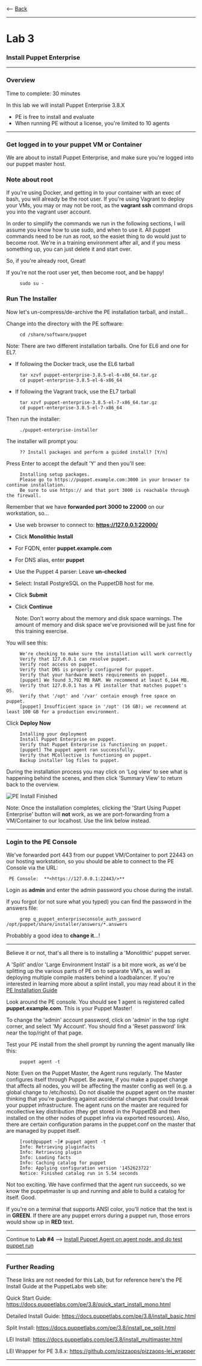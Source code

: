 <-- [Back](../README.md#labs)

---
# Lab 3 #
### Install Puppet Enterprise ###
---

### Overview ###

Time to complete:  30 minutes

In this lab we will install Puppet Enterprise 3.8.X

* PE is free to install and evaluate
* When running PE without a license, you're limited to 10 agents

---

### Get logged in to your puppet VM or Container ###

We are about to install Puppet Enterprise, and make sure you're
logged into our puppet master host.

### Note about root ###

If you're using Docker, and getting in to your container with an exec of bash,
you will already be the root user.  If you're using Vagrant to deploy your VMs,
you may or may not be root, as the **vagrant ssh** command drops you into the
vagrant user account.

In order to simplify the commands we run in the following sections, I will assume
you know how to use sudo, and when to use it.  All puppet commands need to be run
as root, so the easiet thing to do would just to become root.  We're in a training
environment after all, and if you mess something up, you can just delete it and
start over.

So, if you're already root, Great!

If you're not the root user yet, then become root, and be happy!

```
     sudo su -
```

### Run The Installer ###

Now let's un-compress/de-archive the PE installation tarball, and install...

Change into the directory with the PE software:

```shell
     cd /share/software/puppet
```
Note:  There are two different installation tarballs.  One for EL6 and one for EL7.

* If following the Docker track, use the EL6 tarball

```
     tar xzvf puppet-enterprise-3.8.5-el-6-x86_64.tar.gz
     cd puppet-enterprise-3.8.5-el-6-x86_64
```

* If following the Vagrant track, use the EL7 tarball
```
     tar xzvf puppet-enterprise-3.8.5-el-7-x86_64.tar.gz
     cd puppet-enterprise-3.8.5-el-7-x86_64
```

Then run the installer:

```
     ./puppet-enterprise-installer
```

The installer will prompt you:

```
     ?? Install packages and perform a guided install? [Y/n]
```

Press Enter to accept the default 'Y' and then you'll see:

```
     Installing setup packages.
     Please go to https://puppet.example.com:3000 in your browser to continue installation.
     Be sure to use https:// and that port 3000 is reachable through the firewall.
```

Remember that we have **forwarded port 3000 to 22000** on our workstation, so...

* Use web browser to connect to: **<https://127.0.0.1:22000/>**
* Click **Monolithic Install**
* For FQDN, enter **puppet.example.com**
* For DNS alias, enter **puppet**
* Use the Puppet 4 parser:  Leave **un-checked**
* Select: Install PostgreSQL on the PuppetDB host for me.
* Click **Submit**
* Click **Continue**

    Note:  Don't worry about the memory and disk space warnings.  The amount of memory and disk space we've provisioned will be just fine for this training exercise.

You will see this:

```
     We're checking to make sure the installation will work correctly
     Verify that 127.0.0.1 can resolve puppet.
     Verify root access on puppet.
     Verify that DNS is properly configured for puppet.
     Verify that your hardware meets requirements on puppet.
     [puppet] We found 3,792 MB RAM. We recommend at least 6,144 MB.
     Verify that 127.0.0.1 has a PE installer that matches puppet's OS.
     Verify that '/opt' and '/var' contain enough free space on puppet.
     [puppet] Insufficient space in '/opt' (16 GB); we recommend at least 100 GB for a production environment.
```

Click **Deploy Now**

```
     Intalling your deployment
     Install Puppet Enterprise on puppet.
     Verify that Puppet Enterprise is functioning on puppet.
     [puppet] The puppet agent ran successfully.
     Verify that MCollective is functioning on puppet.
     Backup installer log files to puppet.
```

During the installation process you may click on 'Log view' to see what is
happening behind the scenes, and then click 'Summary View' to return back to
the overview.

![PE Install Finished](images/PE-Install-Finished.png)

Note:  Once the installation completes, clicking the 'Start Using Puppet
Enterprise' button will **not** work, as we are port-forwarding from a
VM/Container to our localhost.  Use the link below instead.

---

### Login to the PE Console ###

We've forwarded port 443 from our puppet VM/Container to port 22443 on our hosting workstation, so you should be able to connect to the PE Console via the URL:

     PE Console:  **<https://127.0.0.1:22443/>**

Login as **admin** and enter the admin password you chose during the install.

If you forgot (or not sure what you typed) you can find the password in the answers file:

```
     grep q_puppet_enterpriseconsole_auth_password /opt/puppet/share/installer/answers/*.answers
```

Probabbly a good idea to **change it**...!

---

Believe it or not, that's all there is to installing a 'Monolithic' puppet
server.

A 'Split' and/or 'Large Environment Install' is a bit more work, as we'd be
splitting up the various parts of PE on to separate VM's, as well as deploying
multiple compile masters behind a loadbalancer.  If you're interested
in learning more about a splint install, you may read about it in the
[PE Installation Guide](https://docs.puppetlabs.com/pe/3.8/install_pe_split.html)

Look around the PE console.  You should see 1 agent is registered called **puppet.example.com**.  This is your Puppet Master!

To change the 'admin' account password, click on 'admin' in the top right corner, and select 'My Account'.  You should
find a 'Reset password' link near the top/right of that page.

Test your PE install from the shell prompt by running the agent manually like this:

```
     puppet agent -t
```

Note:  Even on the Puppet Master, the Agent runs regularly.  The Master configures itself through Puppet.  Be aware, if you make
a puppet change that affects all nodes, you will be affecting the master config as well (e.g. a global change to /etc/hosts).
Do not disable the puppet agent on the master thinking that you're guarding against accidental changes that could break your
puppet infrastructure.  The agent runs on the master are required for mcollective key distribution (they get stored in the PuppetDB
and then installed on the other nodes of puppet infra via exported resources).  Also, there are certain configuration params
in the puppet.conf on the master that are managed by puppet itself.


```shell
     [root@puppet ~]# puppet agent -t
     Info: Retrieving pluginfacts
     Info: Retrieving plugin
     Info: Loading facts
     Info: Caching catalog for puppet
     Info: Applying configuration version '1452623722'
     Notice: Finished catalog run in 5.54 seconds
```

Not too exciting.  We have confirmed that the agent run succeeds, so we know the puppetmaster is up and running and able
to build a catalog for itself. Good.

If you're on a terminal that supports ANSI color, you'll notice that the text
is in **GREEN**.  If there are any puppet errors during a puppet run, those errors
would show up in **RED** text.

---

Continue to **Lab #4** --> [Install Puppet Agent on agent node, and do test puppet run](04-Install-Puppet-Agent.md#lab-4)

---

### Further Reading ###

These links are not needed for this Lab, but for reference here's the PE Install Guide at the PuppetLabs web site:

Quick Start Guide:  <https://docs.puppetlabs.com/pe/3.8/quick_start_install_mono.html>

Detailed Install Guide:  <https://docs.puppetlabs.com/pe/3.8/install_basic.html>

Split Install:   <https://docs.puppetlabs.com/pe/3.8/install_pe_split.html>

LEI Install:   <https://docs.puppetlabs.com/pe/3.8/install_multimaster.html>

LEI Wrapper for PE 3.8.x:  <https://github.com/pizzaops/pizzaops-lei_wrapper>

---

